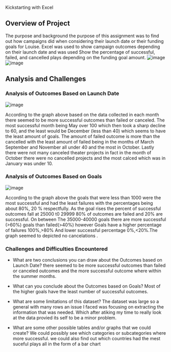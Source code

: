  Kickstarting with Excel

## Overview of Project



 The purpose and background
 the purpose of this assignment was to find out how campaigns did when considering their launch date or their funding goals for Louise. Excel was used to show campaign outcomes depending on their launch date and was used Show the percentage of successful, failed, and cancelled plays depending on the funding goal amount.
 ![image](https://user-images.githubusercontent.com/103130997/165605444-5604f288-4c50-41b6-9532-39a2b3628954.png)
![image](https://user-images.githubusercontent.com/103130997/165605585-cfa09ee3-7ccb-4b44-9c99-4d36f4f84cc6.png)

## Analysis and Challenges



### Analysis of Outcomes Based on Launch Date
 
 ![image](https://user-images.githubusercontent.com/103130997/165613021-ab76321e-fe6f-4a25-85cc-40b6da255c07.png)

According to the graph above based on the data collected in each month there seemed to be more successful outcomes than failed or canceled. The most successful month being May over 100 which then took a sharp decline to 60, and the least would be December (less than 40)  which seems to have the least amount of goals. The amount of failed outcome is more than the cancelled with the least amount of failed being in the months of March September and November all under 40   and the most in October. Lastly there were not many canceled theater projects in fact in the month of October there were no cancelled projects and the most calced which was in January was under 10.



### Analysis of Outcomes Based on Goals
 ![image](https://user-images.githubusercontent.com/103130997/165613502-e09966d8-e446-4231-bede-b5d4e1d1213a.png)

According to the graph above the goals that were less than 1000 were the most successful and had the least failures with the percentages being about 80%, 20 % respectfully. As the goal rises the percent of successful outcomes fall at 25000 t0 29999 80% of outcomes are failed and 20% are successful. On between The 35000-40000 goals there are more successful (>60%) goals than failed(>40%) however Goals have a higher percentage of failures 100%,>80% And lower successful percentage 0%,<20%.The graph seemed to depicted no cancelations .

### Challenges and Difficulties Encountered

- What are two conclusions you can draw about the Outcomes based on Launch Date?
there seemed to be more successful outcomes than failed or canceled outcomes and the more successful outcome where within the summer months.

- What can you conclude about the Outcomes based on Goals?
Most of the higher goals have the least number of successful outcomes. 

- What are some limitations of this dataset?
The dataset was large so a general with many rows an issue I faced was focusing on extracting the information that was needed. Which after atiking my time to really look at the data provied its self to be a minor problem.


- What are some other possible tables and/or graphs that we could create?
We could possibly see which categories or subcategories where more successful. we could also find out which countries had the mest suceful plays all in the form of a bar chart 




